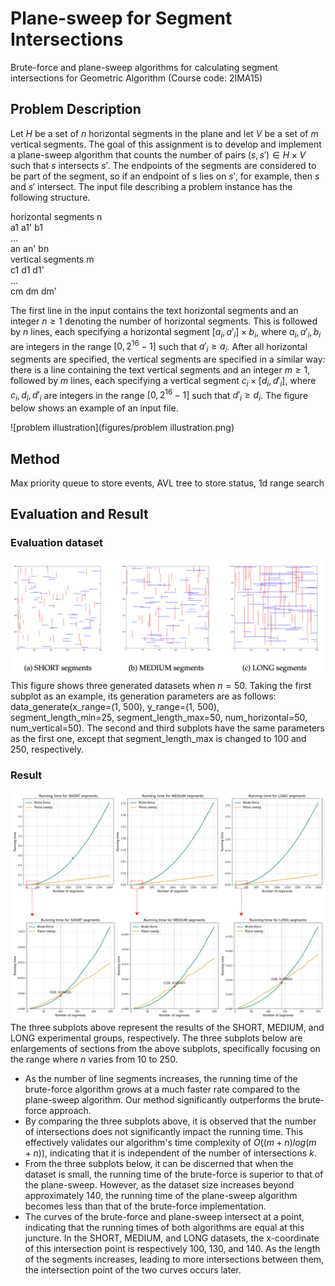 # Plane-sweep for Segment Intersections
Brute-force and plane-sweep algorithms for calculating segment intersections for Geometric Algorithm (Course code: 2IMA15)

## Problem Description
Let $H$ be a set of $n$ horizontal segments in the plane and let $V$ be a set of $m$ vertical segments. The goal of this assignment is to develop and implement a plane-sweep algorithm that counts the number of pairs $(s, s′) \in H \times V$ such that $s$ intersects $s′$. The endpoints of the segments are considered to be part of the segment, so if an endpoint of s lies on $s′$, for example, then $s$ and $s′$ intersect.
The input file describing a problem instance has the following structure.


horizontal segments n  
a1 a1' b1   
...  
an an' bn  
vertical segments m  
c1 d1 d1'  
...   
cm dm dm'


The first line in the input contains the text horizontal segments and an integer $n \ge 1$ denoting the number of horizontal segments. This is followed by $n$ lines, each specifying a horizontal segment $[a_i, a′_i] \times b_i$, where $a_i, a′_i, b_i$ are integers in the range $[0, 2^{16} − 1]$ such that $a′_i \ge a_i$. After all horizontal segments are specified, the vertical segments are specified in a similar way: there is a line containing the text vertical segments and an integer $m \ge 1$, followed by $m$ lines, each specifying a vertical segment $c_i \times [d_i, d′_i]$, where $c_i, d_i, d′_i$ are integers in the range $[0, 2^{16} − 1]$ such that $d′_i \ge d_i$. The figure below shows an example of an input file.

![problem illustration](figures/problem illustration.png)

## Method
Max priority queue to store events, AVL tree to store status, 1d range search

## Evaluation and Result
### Evaluation dataset

![generated dataset](figures/data_plot.png)
This figure shows three generated datasets when $n=50$. Taking the first subplot as an example, its generation parameters are as follows: data_generate(x_range=(1, 500), y_range=(1, 500), segment_length_min=25, segment_length_max=50, num_horizontal=50, num_vertical=50). The second and third subplots have the same parameters as the first one, except that segment_length_max is changed to 100 and 250, respectively.

### Result
![generated dataset](figures/plot_combined.png)
The three subplots above represent the results of the SHORT, MEDIUM, and LONG experimental groups, respectively. The three subplots below are enlargements of sections from the above subplots, specifically focusing on the range where $n$ varies from 10 to 250.


- As the number of line segments increases, the running time of the brute-force algorithm grows at a much faster rate compared to the plane-sweep algorithm. Our method significantly outperforms the brute-force approach. 
- By comparing the three subplots above, it is observed that the number of intersections does not significantly impact the running time. This effectively validates our algorithm's time complexity of $O((m+n)log(m+n))$, indicating that it is independent of the number of intersections $k$.
- From the three subplots below, it can be discerned that when the dataset is small, the running time of the brute-force is superior to that of the plane-sweep. However, as the dataset size increases beyond approximately 140, the running time of the plane-sweep algorithm becomes less than that of the brute-force implementation.
- The curves of the brute-force and plane-sweep intersect at a point, indicating that the running times of both algorithms are equal at this juncture. In the SHORT, MEDIUM, and LONG datasets, the x-coordinate of this intersection point is respectively 100, 130, and 140. As the length of the segments increases, leading to more intersections between them, the intersection point of the two curves occurs later.
